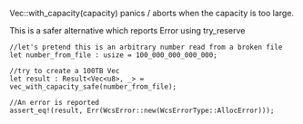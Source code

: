 Vec::with_capacity(capacity) panics / aborts when the capacity is too large.

This is a safer alternative which reports Error using try_reserve

```
//let's pretend this is an arbitrary number read from a broken file
let number_from_file : usize = 100_000_000_000_000;

//try to create a 100TB Vec
let result : Result<Vec<u8>, _> = vec_with_capacity_safe(number_from_file);

//An error is reported
assert_eq!(result, Err(WcsError::new(WcsErrorType::AllocError)));
```